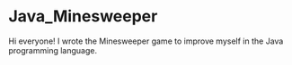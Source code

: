 # Java_Minesweeper

Hi everyone!
I wrote the Minesweeper game to improve myself in the Java programming language.
